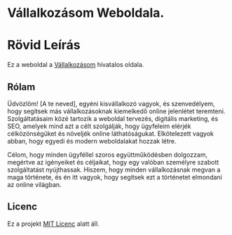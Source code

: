 # Vállalkozásom Weboldala. 
# Rövid Leírás
Ez a weboldal a [Vállalkozásom](https://vstyledesign.com) hivatalos oldala.


## Rólam

Üdvözlöm! [A te neved], egyéni kisvállalkozó vagyok, és szenvedélyem, hogy segítsek más vállalkozásoknak kiemelkedő online jelenlétet teremteni. Szolgáltatásaim közé tartozik a weboldal tervezés, digitális marketing, és SEO, amelyek mind azt a célt szolgálják, hogy ügyfeleim elérjék célközönségüket és növeljék online láthatóságukat. Elkötelezett vagyok abban, hogy egyedi és modern weboldalakat hozzak létre.

Célom, hogy minden ügyféllel szoros együttműködésben dolgozzam, megértve az igényeiket és céljaikat, hogy egy valóban személyre szabott szolgáltatást nyújthassak. Hiszem, hogy minden vállalkozásnak megvan a maga története, és én itt vagyok, hogy segítsek ezt a történetet elmondani az online világban.




## Licenc
Ez a projekt [MIT Licenc](https://opensource.org/licenses/MIT) alatt áll.